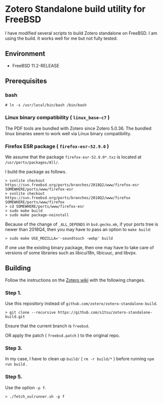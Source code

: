 # Zotero Standalone build utility for FreeBSD
I have modified several scripts to build Zotero standalone on FreeBSD.
I am using the build. It works well for me but not fully tested.

## Environment

  - FreeBSD 11.2-RELEASE

## Prerequisites

### bash

``` example
# ln -s /usr/local/bin/bash /bin/bash
```

### Linux binary compatibility ( `linux_base-c7` )

The PDF tools are bundled with Zotero since Zotero 5.0.36. 
The bundled linux binaries seem to work well via Linux binary compatibility.

### Firefox ESR package ( `firefox-esr-52.9.0` )

We assume that the package `firefox-esr-52.9.0*.txz` is located at `/usr/ports/packages/All/`.

I build the package as follows.

``` example
> svnlite checkout https://svn.freebsd.org/ports/branches/2018Q2/www/firefox-esr SOMEWHERE/ports/www/firefox-esr
> svnlite checkout https://svn.freebsd.org/ports/branches/2018Q2/www/firefox SOMEWHERE/ports/www/firefox
> cd SOMEWHERE/ports/www/firefox-esr
> sudo make build
> sudo make package-noinstall
```

Because of the change of `_ALL_DEPENDS` in `bsd.gecko.mk`, 
if your ports tree is newer than 2018Q4, 
then you may have to pass an option to `make build`:

``` example
> sudo make USE_MOZILLA='-soundtouch -webp' build
```


If one use the existing binary package, 
then one may have to take care of versions of some libraries such as libicui18n, libicuuc, and libvpx.

## Building

Follow the instructions on the [Zotero wiki](https://www.zotero.org/support/dev/client_coding/building_the_standalone_client) with the following changes.

### Step 1.

Use this repository instead of `github.com/zotero/zotero-standalone-build`.

``` example
> git clone --recursive https://github.com/s1tsu/zotero-standalone-build.git
```

Ensure that the current branch is `freebsd`.

OR apply the patch ( `freebsd.patch` ) to the original repo.

### Step 3.

In my case, I have to clean up `build/` ( `rm -r build/*` ) before running `npm run build` .

### Step 5.

Use the option `-p f`.

``` example
> ./fetch_xulrunner.sh -p f
```
